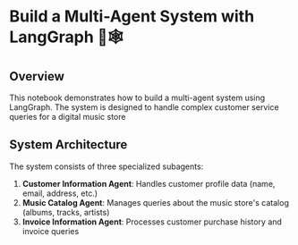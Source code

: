 # Build a Multi-Agent System with LangGraph 🦜🕸️

## Overview

This notebook demonstrates how to build a multi-agent system using LangGraph. The system is designed to handle complex customer service queries for a digital music store

## System Architecture

The system consists of three specialized subagents:

1. **Customer Information Agent**: Handles customer profile data (name, email, address, etc.)
2. **Music Catalog Agent**: Manages queries about the music store's catalog (albums, tracks, artists)
3. **Invoice Information Agent**: Processes customer purchase history and invoice queries
